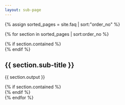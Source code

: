 ```yaml
---
layout: sub-page
---
```


{% assign sorted_pages = site.faq | sort:"order_no" %}

{% for section in sorted_pages | sort:order_no %}	
 <section class="main-content text-center">
   {% if section.contained %}
    <div class="container">
   {% endif %}

   <h2>{{ section.sub-title }}</h2> 
   <p>{{ section.output  }}</p>
   {% if section.contained   %}
    </div>
   {% endif %}
 </section>
{% endfor %}


